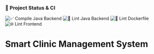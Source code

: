 ### 🚀 Project Status & CI

![✅ Compile Java Backend](https://github.com/Willie-Conway/java-database-capstone/actions/workflows/compile-backend.yml/badge.svg)
![🧹 Lint Java Backend](https://github.com/Willie-Conway/java-database-capstone/actions/workflows/lint-backend.yml/badge.svg)
![🐳 Lint Dockerfile](https://github.com/Willie-Conway/java-database-capstone/actions/workflows/lint-docker.yml/badge.svg)
![🌐 Lint Frontend](https://github.com/Willie-Conway/java-database-capstone/actions/workflows/lint-frontend.yml/badge.svg)


# Smart Clinic Management System
